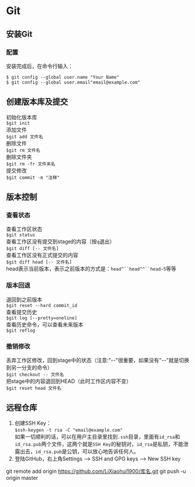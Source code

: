 # Git
## 安装Git
### 配置
安装完成后，在命令行输入：
```
$ git config --global user.name "Your Name"
$ git config --global user.email"email@example.com"
```
## 创建版本库及提交
初始化版本库  
`$git init`  
添加文件  
`$git add 文件名`  
删除文件  
`$git rm 文件名`  
删除文件夹  
`$git rm -fr 文件夹名`  
提交修改  
`$git commit -m "注释"`  
## 版本控制
### 查看状态
查看工作区状态  
`$git status`  
查看工作区没有提交到stage的内容（按`q`退出）  
`$git diff [-- 文件名]`  
查看工作区没有正式提交的内容  
`$git diff head [-- 文件名]`  
head表示当前版本，表示之前版本的方式是：`head^``head^^``head~5`等等  
### 版本回退
退回到之前版本  
`$git reset --hard commit_id`  
查看提交历史  
`$git log [--pretty=oneline]`  
查看历史命令，可以查看未来版本  
`$git reflog`  
### 撤销修改
丢弃工作区修改，回到stage中的状态（注意:"--"很重要，如果没有"--"就是切换到另一分支的命令）  
`$git checkout -- 文件名`  
把stage中的内容退回到HEAD（此时工作区内容不变）  
`$git reset head 文件名`  
## 远程仓库
1. 创建SSH Key：  
`$ssh-keygen -t rsa -C "email@example.com"`  
如果一切顺利的话，可以在用户主目录里找到`.ssh`目录，里面有`id_rsa`和`id_rsa.pub`两个文件，这两个就是`SSH Key`的秘钥对，`id_rsa`是私钥，不能泄露出去，`id_rsa.pub`是公钥，可以放心地告诉任何人。  
2. 登陆GitHub，右上角Settings --> SSH and GPG keys --> New SSH key  


git remote add origin https://github.com/LiXiaohui1900/库名.git
git push -u origin master